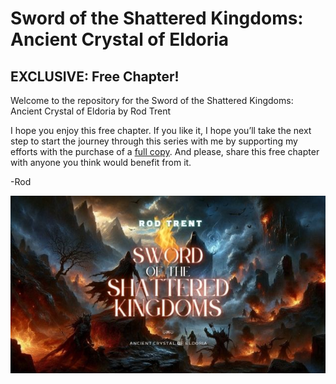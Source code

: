 # Sword of the Shattered Kingdoms: Ancient Crystal of Eldoria
## EXCLUSIVE: Free Chapter!

Welcome to the repository for the Sword of the Shattered Kingdoms: Ancient Crystal of Eldoria by Rod Trent

I hope you enjoy this free chapter. If you like it, I hope you’ll take the next step to start the journey through this series with me by supporting my efforts with the purchase of a <a href="https://amzn.to/45Hdrvc" target="_blank">full copy</a>. And please, share this free chapter with anyone you think would benefit from it. 

-Rod

<p align="center"><img src="https://github.com/rod-trent/SSK/blob/main/Images/GitHub2.jpg"></center></p>




